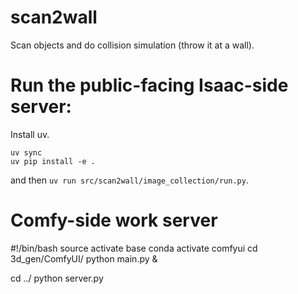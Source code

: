 # scan2wall
Scan objects and do collision simulation (throw it at a wall).

# Run the public-facing Isaac-side server:

Install uv.
```
uv sync
uv pip install -e .
```
and then 
`uv run src/scan2wall/image_collection/run.py`.

# Comfy-side work server
#!/bin/bash
source activate base
conda activate comfyui
cd 3d_gen/ComfyUI/
python main.py &

cd ../
python server.py
